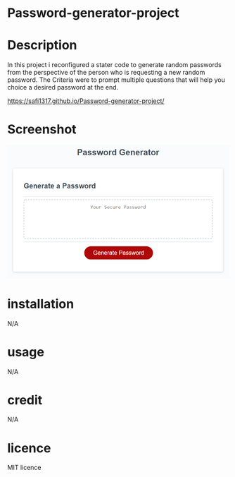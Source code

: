 # Password-generator-project

# Description
In this project i reconfigured a stater code to generate random passwords from the perspective of the person who is requesting a new random password. The Criteria were to prompt multiple questions that will help you choice a desired password at the end.

 https://safi1317.github.io/Password-generator-project/
 
# Screenshot

![screenshot of Portfolio](./Assets/Password.png)

 # installation
 N/A

 # usage
 N/A
 # credit
 N/A
 # licence
 MIT licence
  

